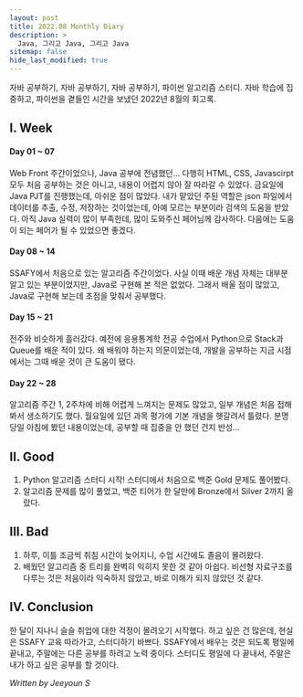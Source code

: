 ```yaml
---
layout: post
title: 2022.08 Monthly Diary
description: >
  Java, 그리고 Java, 그리고 Java
sitemap: false
hide_last_modified: true
---
```

자바 공부하기, 자바 공부하기, 자바 공부하기, 파이썬 알고리즘 스터디. 
자바 학습에 집중하고, 파이썬을 곁들인 시간을 보냈던 2022년 8월의 회고록.

## I. Week
#### Day 01 ~ 07
Web Front 주간이었으나, Java 공부에 전념했던... 다행히 HTML, CSS, Javascirpt 모두 처음 공부하는 것은 아니고, 내용이 어렵지 않아 잘 따라갈 수 있었다.
금요일에 Java PJT를 진행했는데, 아쉬운 점이 많았다. 내가 맡았던 주된 역할은 json 파일에서 데이터를 추출, 수정, 저장하는 것이었는데, 아예 모르는 부분이라 검색의 도움을 받았다.
아직 Java 실력이 많이 부족한데, 많이 도와주신 페어님께 감사하다. 다음에는 도움이 되는 페어가 될 수 있었으면 좋겠다.
#### Day 08 ~ 14
SSAFY에서 처음으로 있는 알고리즘 주간이었다. 사실 이때 배운 개념 자체는 대부분 알고 있는 부분이었지만, Java로 구현해 본 적은 없었다. 그래서 배울 점이 많았고, Java로 구현해 보는데 초점을 맞춰서 공부했다.
#### Day 15 ~ 21
전주와 비슷하게 흘러갔다. 예전에 응용통계학 전공 수업에서 Python으로 Stack과 Queue를 배운 적이 있다. 왜 배워야 하는지 의문이었는데, 개발을 공부하는 지금 시점에서는 그때 배운 것이 큰 도움이 됐다.
#### Day 22 ~ 28
알고리즘 주간 1, 2주차에 비해 어렵게 느껴지는 문제도 많았고, 일부 개념은 처음 접해봐서 생소하기도 했다.
월요일에 있던 과목 평가에 기본 개념을 헷갈려서 틀렸다. 분명 당일 아침에 봤던 내용이었는데, 공부할 때 집중을 안 했던 건지 반성...

## II. Good
1. Python 알고리즘 스터디 시작! 스터디에서 처음으로 백준 Gold 문제도 풀어봤다.
2. 알고리즘 문제를 많이 풀었고, 백준 티어가 한 달만에 Bronze에서 Silver 2까지 올랐다.

## III. Bad
1. 하루, 이틀 조금씩 취침 시간이 늦어지니, 수업 시간에도 졸음이 몰려왔다.
2. 배웠던 알고리즘 중 트리를 완벽히 익히지 못한 것 같아 아쉽다. 비선형 자료구조를 다루는 것은 처음이라 익숙하지 않았고, 바로 이해가 되지 않았던 것 같다.

## IV. Conclusion
한 달이 지나니 슬슬 취업에 대한 걱정이 몰려오기 시작했다. 하고 싶은 건 많은데, 현실은 SSAFY 교육 따라가고, 스터디하기 바쁘다. SSAFY에서 배우는 것은 되도록 평일에 끝내고, 주말에는 다른 공부를 하려고 노력 중이다. 스터디도 평일에 다 끝내서, 주말은 내가 하고 싶은 공부를 할 것이다.

_Written by Jeeyoun S_
